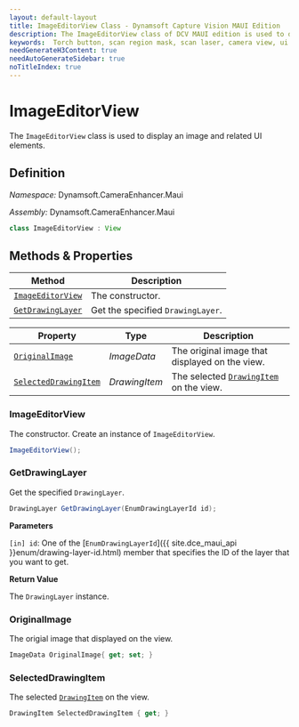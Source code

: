 ```yaml
---
layout: default-layout
title: ImageEditorView Class - Dynamsoft Capture Vision MAUI Edition
description: The ImageEditorView class of DCV MAUI edition is used to display an image and related UI elements.
keywords:  Torch button, scan region mask, scan laser, camera view, ui
needGenerateH3Content: true
needAutoGenerateSidebar: true
noTitleIndex: true
---
```


# ImageEditorView

The `ImageEditorView` class is used to display an image and related UI elements.

## Definition

*Namespace:* Dynamsoft.CameraEnhancer.Maui

*Assembly:* Dynamsoft.CameraEnhancer.Maui

```java
class ImageEditorView : View
```

## Methods & Properties

| Method | Description |
|------- |-------------|
| [`ImageEditorView`](#imageeditorview-1) | The constructor. |
| [`GetDrawingLayer`](#getdrawinglayer) | Get the specified `DrawingLayer`. |

| Property | Type | Description |
|--------- | ---- |-------------|
| [`OriginalImage`](#originalimage) | *ImageData* | The original image that displayed on the view. |
| [`SelectedDrawingItem`](#selecteddrawingitem) | *DrawingItem* | The selected [`DrawingItem`](drawingitem.md) on the view. |

### ImageEditorView

The constructor. Create an instance of `ImageEditorView`.

```csharp
ImageEditorView();
```

### GetDrawingLayer

Get the specified `DrawingLayer`.

```csharp
DrawingLayer GetDrawingLayer(EnumDrawingLayerId id);
```

**Parameters**

`[in] id`: One of the [`EnumDrawingLayerId`]({{ site.dce_maui_api }}enum/drawing-layer-id.html) member that specifies the ID of the layer that you want to get.

**Return Value**

The `DrawingLayer` instance.

### OriginalImage

The origial image that displayed on the view.

```csharp
ImageData OriginalImage{ get; set; }
```

### SelectedDrawingItem

The selected [`DrawingItem`](drawingitem.md) on the view.

```csharp
DrawingItem SelectedDrawingItem { get; }
```
